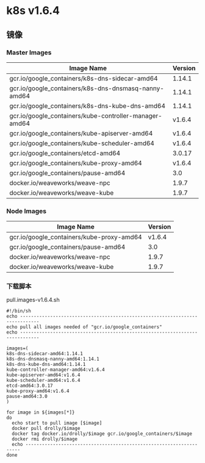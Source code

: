 # k8s v1.6.4

## 镜像

### Master Images

Image Name                                               | Version
---                                                      |---
gcr.io/google_containers/k8s-dns-sidecar-amd64           | 1.14.1
gcr.io/google_containers/k8s-dns-dnsmasq-nanny-amd64     | 1.14.1
gcr.io/google_containers/k8s-dns-kube-dns-amd64          | 1.14.1
gcr.io/google_containers/kube-controller-manager-amd64   | v1.6.4
gcr.io/google_containers/kube-apiserver-amd64            | v1.6.4
gcr.io/google_containers/kube-scheduler-amd64            | v1.6.4
gcr.io/google_containers/etcd-amd64                      | 3.0.17
gcr.io/google_containers/kube-proxy-amd64                | v1.6.4
gcr.io/google_containers/pause-amd64                     | 3.0
docker.io/weaveworks/weave-npc                           | 1.9.7
docker.io/weaveworks/weave-kube                          | 1.9.7

### Node Images

Image Name                                               | Version
---                                                      |---
gcr.io/google_containers/kube-proxy-amd64                | v1.6.4
gcr.io/google_containers/pause-amd64                     | 3.0
docker.io/weaveworks/weave-npc                           | 1.9.7
docker.io/weaveworks/weave-kube                          | 1.9.7


### 下载脚本

pull.images-v1.6.4.sh

```
#!/bin/sh
echo -----------------------------------------------------------------------------
echo pull all images needed of "gcr.io/google_containers"
echo -----------------------------------------------------------------------------

images=(
k8s-dns-sidecar-amd64:1.14.1
k8s-dns-dnsmasq-nanny-amd64:1.14.1
k8s-dns-kube-dns-amd64:1.14.1
kube-controller-manager-amd64:v1.6.4
kube-apiserver-amd64:v1.6.4
kube-scheduler-amd64:v1.6.4
etcd-amd64:3.0.17
kube-proxy-amd64:v1.6.4
pause-amd64:3.0
)

for image in ${images[*]}
do
  echo start to pull image [$image]
  docker pull drolly/$image
  docker tag docker.io/drolly/$image gcr.io/google_containers/$image
  docker rmi drolly/$image
  echo --------------------------------------------------------------------
done
```


